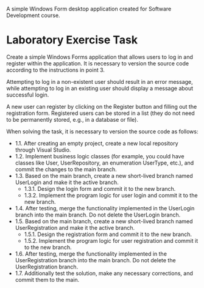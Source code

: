 A simple Windows Form desktop application created for Software Development course.

# Laboratory Exercise Task

Create a simple Windows Forms application that allows users to log in and register within the application. It is necessary to version the source code according to the instructions in point 3.

Attempting to log in a non-existent user should result in an error message, while attempting to log in an existing user should display a message about successful login.

A new user can register by clicking on the Register button and filling out the registration form. Registered users can be stored in a list (they do not need to be permanently stored, e.g., in a database or file).

When solving the task, it is necessary to version the source code as follows:

- 1.1. After creating an empty project, create a new local repository through Visual Studio.
- 1.2. Implement business logic classes (for example, you could have classes like User, UserRepository, an enumeration UserType, etc.), and commit the changes to the main branch.
- 1.3. Based on the main branch, create a new short-lived branch named UserLogin and make it the active branch.
  - 1.3.1. Design the login form and commit it to the new branch.
  - 1.3.2. Implement the program logic for user login and commit it to the new branch.
- 1.4. After testing, merge the functionality implemented in the UserLogin branch into the main branch. Do not delete the UserLogin branch.
- 1.5. Based on the main branch, create a new short-lived branch named UserRegistration and make it the active branch.
  - 1.5.1. Design the registration form and commit it to the new branch.
  - 1.5.2. Implement the program logic for user registration and commit it to the new branch.
- 1.6. After testing, merge the functionality implemented in the UserRegistration branch into the main branch. Do not delete the UserRegistration branch.
- 1.7. Additionally test the solution, make any necessary corrections, and commit them to the main.
